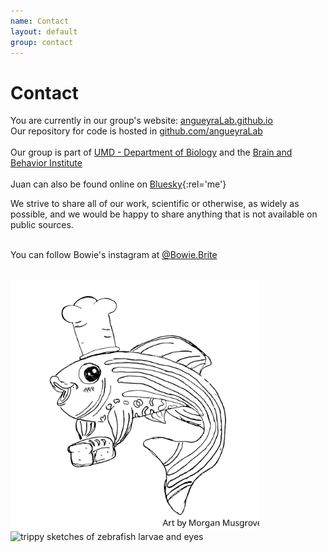 ```yaml
---
name: Contact
layout: default
group: contact
---
```


<h1 class="page-header text-center"> Contact </h1>

You are currently in our group's website: [angueyraLab.github.io](http://angueyraLab.github.io)<br/>
Our repository for code is hosted in [github.com/angueyraLab](http://github.com/angueyraLab)<br/><br/>
Our group is part of [UMD - Department of Biology](https://biology.umd.edu/people/juan-angueyra) and the [Brain and Behavior Institute](https://bbi.umd.edu/)<br/><br/>
Juan can also be found online on [Bluesky](https://bsky.app/profile/juanonyme.bsky.social){:rel='me'}


We strive to share all of our work, scientific or otherwise, as widely as possible, and we would be happy to share anything that is not available on public sources.<br/><br/>

You can follow Bowie's instagram at [@Bowie.Brite](https://instagram.com/bowie.brite)<br/><br/>

<img class="img-fluid" src = "/static/img/zfBaker.svg" alt = "zebrafish with chef's hat and carrying bread" style="max-height: 400px;">
<img class="img-fluid" src = "/static/img/vsdLab_CoryKnoxS.svg" alt = "trippy sketches of zebrafish larvae and eyes" style="max-height: 400px;">